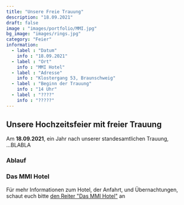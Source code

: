 ```yaml
---
title: "Unsere Freie Trauung"
description: "18.09.2021"
draft: false
image : "images/portfolio/MMI.jpg"
bg_image: "images/rings.jpg"
category: "Feier"
information:
  - label : "Datum"
    info : "18.09.2021"
  - label : "Ort"
    info : "MMI Hotel"
  - label : "Adresse"
    info : "Klostergang 53, Braunschweig"
  - label : "Beginn der Trauung"
    info : "14 Uhr"
  - label : "????"
    info : "?????"
---
```


## Unsere Hochzeitsfeier mit freier Trauung

Am **18.09.2021**, ein Jahr nach unserer standesamtlichen Trauung, ...BLABLA

### Ablauf



### Das MMI Hotel

Für mehr Informationen zum Hotel, der Anfahrt, und Übernachtungen, schaut euch
bitte [den Reiter "Das MMI Hotel"](../../mmi) an